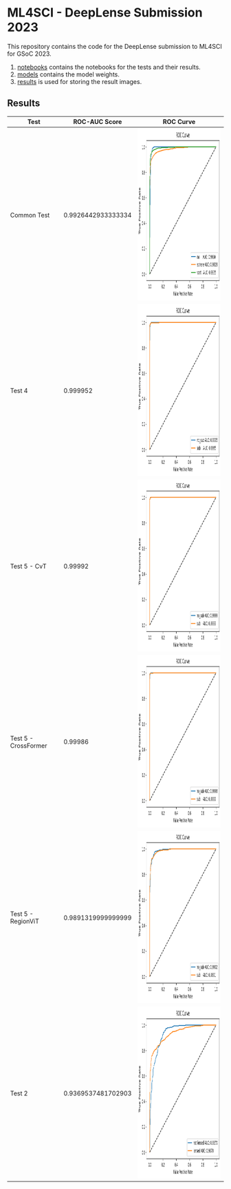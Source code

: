 # ML4SCI - DeepLense Submission 2023

This repository contains the code for the DeepLense submission to ML4SCI for GSoC 2023.

1. [notebooks](notebooks) contains the notebooks for the tests and their results.
2. [models](models) contains the model weights.
3. [results](results) is used for storing the result images.

## Results

| Test | ROC-AUC Score | ROC Curve |
| ----------- | ------------- | --------- |
| Common Test | 0.9926442933333334 | <img src="results/common-test-roc-plot.png" alt="ROC plot" width="400" height="400"/> |
| Test 4 | 0.999952 | <img src="results/test-4-roc-plot.png" alt="ROC plot" width="400" height="400"/> |
| Test 5 - CvT | 0.99992 | <img src="results/test-5-cvt-roc-plot.png" alt="ROC plot" width="400" height="400"/> |
| Test 5 - CrossFormer | 0.99986 | <img src="results/test-5-crossformer-roc-plot.png" alt="ROC plot" width="400" height="400"/> |
| Test 5 - RegionViT | 0.9891319999999999 | <img src="results/test-5-regionvit-roc-plot.png" alt="ROC plot" width="400" height="400"/> |
| Test 2 | 0.9369537481702903 | <img src="results/test-2-roc-plot.png" alt="ROC plot" width="400" height="400"/> |
